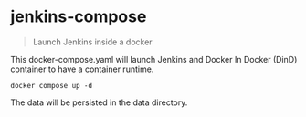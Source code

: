 # jenkins-compose

> Launch Jenkins inside a docker

This docker-compose.yaml will launch Jenkins and Docker In Docker (DinD) container to have a container runtime.   
```shell
docker compose up -d 
```
The data will be persisted in the data directory.   